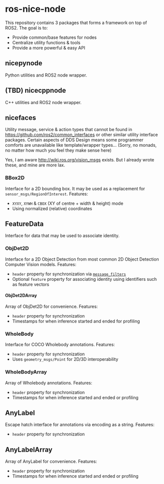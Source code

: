 # ros-nice-node

This repository contains 3 packages that forms a framework on top of ROS2. The goal is to:

- Provide common/base features for nodes
- Centralize utility functions & tools
- Provide a more powerful & easy API

## nicepynode

Python utilities and ROS2 node wrapper.

## (TBD) nicecppnode

C++ utilities and ROS2 node wrapper.

## nicefaces

Utility message, service & action types that cannot be found in <https://github.com/ros2/common_interfaces> or other similar utility interface packages. Certain aspects of DDS Design means some programmer comforts are unavailable like template/wrapper types... (Sorry, no monads, no matter how much you feel they make sense here)

Yes, I am aware <http://wiki.ros.org/vision_msgs> exists. But I already wrote these, and mine are more lax.

### BBox2D

Interface for a 2D bounding box. It may be used as a replacement for `sensor_msgs/RegionOfInterest`. Features:

- `XYXY`, `XYWH` & `CBOX` (XY of centre + width & height) mode
- Using normalized (relative) coordinates

## FeatureData

Interface for data that may be used to associate identity.

### ObjDet2D

Interface for a 2D Object Detection from most common 2D Object Detection Computer Vision models. Features:

- `header` property for synchronization via [`message_filters`](https://github.com/ros2/message_filters)
- Optional `feature` property for associating identity using identifiers such as feature vectors

#### ObjDet2DArray

Array of ObjDet2D for convenience. Features:

- `header` property for synchronization
- Timestamps for when inference started and ended for profiling

### WholeBody

Interface for COCO Wholebody annotations. Features:

- `header` property for synchronization
- Uses `geometry_msgs/Point` for 2D/3D interoperability

### WholeBodyArray

Array of Wholebody annotations. Features:

- `header` property for synchronization
- Timestamps for when inference started and ended or profiling

## AnyLabel

Escape hatch interface for annotations via encoding as a string. Features:

- `header` property for synchronization

## AnyLabelArray

Array of AnyLabel for convenience. Features:

- `header` property for synchronization
- Timestamps for when inference started and ended or profiling
